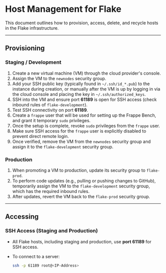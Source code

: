 # Host Management for Flake

This document outlines how to provision, access, delete, and recycle hosts in the Flake infrastructure.

---

## Provisioning

### Staging / Development

1. Create a new virtual machine (VM) through the cloud provider's console.
2. Assign the VM to the `newnodes` security group.
3. Add your SSH public key (typically found in `~/.ssh/id_*.pub`) to the instance during creation, or manually after the VM is up by logging in via the cloud console and placing the key in `~/.ssh/authorized_keys`.
4. SSH into the VM and ensure port **61189** is open for SSH access (check inbound rules of `flake-development`).
5. Test SSH connectivity on port **61189**.
6. Create a `frappe` user that will be used for setting up the Frappe Bench, and grant it temporary `sudo` privileges.
7. Once the setup is complete, revoke `sudo` privileges from the `frappe` user.
8. Make sure SSH access for the `frappe` user is explicitly disabled to prevent direct remote login.
9. Once verified, remove the VM from the `newnodes` security group and assign it to the `flake-development` security group.

### Production

1. When promoting a VM to production, update its security group to `flake-prod`.
2. To perform code updates (e.g., pulling or pushing changes to GitHub), temporarily assign the VM to the `flake-development` security group, which has the required inbound rules.
3. After updates, revert the VM back to the `flake-prod` security group.

---

## Accessing

### SSH Access (Staging and Production)

- All Flake hosts, including staging and production, use **port 61189** for SSH access.
- To connect to a server:

  ```bash
  ssh -p 61189 root@<IP-Address>
